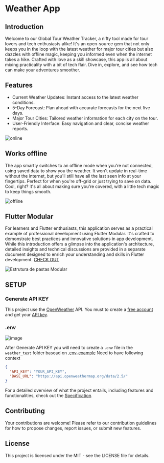 # Weather App

## Introduction

Welcome to our Global Tour Weather Tracker, a nifty tool made for tour lovers and tech enthusiasts alike! It's an open-source gem that not only keeps you in the loop with the latest weather for major tour cities but also dazzles with offline magic, keeping you informed even when the internet takes a hike. Crafted with love as a skill showcase, this app is all about mixing practicality with a bit of tech flair. Dive in, explore, and see how tech can make your adventures smoother.

## Features

- Current Weather Updates: Instant access to the latest weather conditions.
- 5-Day Forecast: Plan ahead with accurate forecasts for the next five days.
- Major Tour Cities: Tailored weather information for each city on the tour.
- User-Friendly Interface: Easy navigation and clear, concise weather reports.

![online](https://github.com/toshiossada/weather_test/assets/2637049/227b74c3-3f47-4dba-a44d-a5721e299882)

## Works offline

The app smartly switches to an offline mode when you're not connected, using saved data to show you the weather. It won't update in real-time without the internet, but you'll still have all the last seen info at your fingertips. Perfect for when you're off-grid or just trying to save on data. Cool, right? It's all about making sure you're covered, with a little tech magic to keep things smooth.

![offline](https://github.com/toshiossada/weather_test/assets/2637049/fda2dddc-7d9e-466a-a75c-83dfb5a0e514)

## Flutter Modular

For learners and Flutter enthusiasts, this application serves as a practical example of professional development using Flutter Modular. It's crafted to demonstrate best practices and innovative solutions in app development. While this introduction offers a glimpse into the application's architecture, detailed insights and technical discussions are provided in a separate document designed to enrich your understanding and skills in Flutter development. [CHECK OUT](weather_test/ARCHTECTURE.md)

![Estrutura de pastas Modular](https://user-images.githubusercontent.com/2637049/116998708-018ce100-acb5-11eb-8e28-26b4b6dcd7fe.png)

## SETUP

### Generate API KEY

This project use the [OpenWeather](https://openweathermap.org) API.
You must to create a [free account](https://home.openweathermap.org/users/sign_up) and get your [API key](https://home.openweathermap.org/api_keys).

### .env

![image](https://github.com/toshiossada/weather_test/assets/2637049/94697fa0-7c42-4df1-9754-05d8c328612d)

After Generate API KEY you will need to create a `.env` file in the `weather_test` folder basead on [.env-example](weather_test/.env-example)
Need to have following context

```json
{
  "API_KEY": "YOUR_API_KEY",
  "BASE_URL": "https://api.openweathermap.org/data/2.5/"
}
```

For a detailed overview of what the project entails, including features and functionalities, check out the [Specification](https://gist.github.com/cloudwalk-tests/4689b2c15fd7d9d8d8fa807772d54516).

## Contributing

Your contributions are welcome! Please refer to our contribution guidelines for how to propose changes, report issues, or submit new features.

## License

This project is licensed under the MIT - see the LICENSE file for details.
